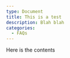 ```yaml
---
type: Document
title: This is a test
description: Blah blah
categories:
  - FAQs
---
```

Here is the contents
